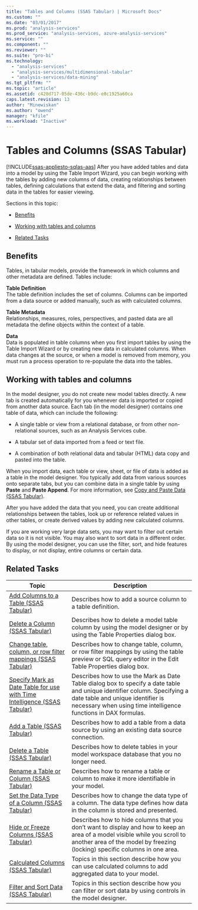 ```yaml
---
title: "Tables and Columns (SSAS Tabular) | Microsoft Docs"
ms.custom: ""
ms.date: "03/01/2017"
ms.prod: "analysis-services"
ms.prod_service: "analysis-services, azure-analysis-services"
ms.service: ""
ms.component: ""
ms.reviewer: ""
ms.suite: "pro-bi"
ms.technology: 
  - "analysis-services"
  - "analysis-services/multidimensional-tabular"
  - "analysis-services/data-mining"
ms.tgt_pltfrm: ""
ms.topic: "article"
ms.assetid: c428d717-05de-436c-b9dc-e8c1925a60ca
caps.latest.revision: 13
author: "Minewiskan"
ms.author: "owend"
manager: "kfile"
ms.workload: "Inactive"
---
```

# Tables and Columns (SSAS Tabular)
[!INCLUDE[ssas-appliesto-sqlas-aas](../../includes/ssas-appliesto-sqlas-aas.md)]
  After you have added tables and data into a model by using the Table Import Wizard, you can begin working with the tables by adding new columns of data, creating relationships between tables, defining calculations that extend the data, and filtering and sorting data in the tables for easier viewing.  
  
 Sections in this topic:  
  
-   [Benefits](#bkmk_benefits)  
  
-   [Working with tables and columns](#bkmk_working)  
  
-   [Related Tasks](#bkmk_related_tasks)  
  
##  <a name="bkmk_benefits"></a> Benefits  
 Tables, in tabular models, provide the framework in which columns and other metadata are defined. Tables include:  
  
 **Table Definition**  
 The table definition includes the set of columns. Columns can be imported from a data source or added manually, such as with calculated columns.  
  
 **Table Metadata**  
 Relationships, measures, roles, perspectives, and pasted data are all metadata the define objects within the context of a table.  
  
 **Data**  
 Data is populated in table columns when you first import tables by using the Table Import Wizard or by creating new data in calculated columns. When data changes at the source, or when a model is removed from memory, you must run a process operation to re-populate the data into the tables.  
  
##  <a name="bkmk_working"></a> Working with tables and columns  
 In the model designer, you do not create new model tables directly. A new tab is created automatically for you whenever data is imported or copied from another data source. Each tab (in the model designer) contains one table of data, which can include the following:  
  
-   A single table or view from a relational database, or from other non-relational sources, such as an Analysis Services cube.  
  
-   A tabular set of data imported from a feed or text file.  
  
-   A combination of both relational data and tabular (HTML) data copy and pasted into the table.  
  
 When you import data, each table or view, sheet, or file of data is added as a table in the model designer. You typically add data from various sources onto separate tabs, but you can combine data in a single table by using **Paste** and **Paste Append**. For more information, see [Copy and Paste Data &#40;SSAS Tabular&#41;](../../analysis-services/tabular-models/ssas-import-data-copy-and-paste-data.md).  
  
 After you have added the data that you need, you can create additional relationships between the tables, look up or reference related values in other tables, or create derived values by adding new calculated columns.  
  
 If you are working very large data sets, you may want to filter out certain data so it is not visible. You may also want to sort data in a different order. By using the model designer, you can use the filter, sort, and hide features to display, or not display, entire columns or certain data.  
  
##  <a name="bkmk_related_tasks"></a> Related Tasks  
  
|Topic|Description|  
|-----------|-----------------|  
|[Add Columns to a Table &#40;SSAS Tabular&#41;](../../analysis-services/tabular-models/add-columns-to-a-table-ssas-tabular.md)|Describes how to add a source column to a table definition.|  
|[Delete a Column &#40;SSAS Tabular&#41;](../../analysis-services/tabular-models/delete-a-column-ssas-tabular.md)|Describes how to delete a model table column by using the model designer or by using the Table Properties dialog box.|  
|[Change table, column, or row filter mappings &#40;SSAS Tabular&#41;](../../analysis-services/tabular-models/change-table-column-or-row-filter-mappings-ssas-tabular.md)|Describes how to change table, column, or row filter mappings by using the table preview or SQL query editor in the Edit Table Properties dialog box.|  
|[Specify Mark as Date Table for use with Time Intelligence &#40;SSAS Tabular&#41;](../../analysis-services/tabular-models/specify-mark-as-date-table-for-use-with-time-intelligence-ssas-tabular.md)|Describes how to use the Mark as Date Table dialog box to specify a date table and unique identifier column. Specifying a date table and unique identifier is necessary when using time intelligence functions in DAX formulas.|  
|[Add a Table &#40;SSAS Tabular&#41;](../../analysis-services/tabular-models/add-a-table-ssas-tabular.md)|Describes how to add a table from a data source by using an existing data source connection.|  
|[Delete a Table &#40;SSAS Tabular&#41;](../../analysis-services/tabular-models/delete-a-table-ssas-tabular.md)|Describes how to delete tables in your model workspace database that you no longer need.|  
|[Rename a Table or Column &#40;SSAS Tabular&#41;](../../analysis-services/tabular-models/rename-a-table-or-column-ssas-tabular.md)|Describes how to rename a table or column to make it more identifiable in your model.|  
|[Set the Data Type of a Column &#40;SSAS Tabular&#41;](../../analysis-services/tabular-models/set-the-data-type-of-a-column-ssas-tabular.md)|Describes how to change the data type of a column. The data type defines how data in the column is stored and presented.|  
|[Hide or Freeze Columns &#40;SSAS Tabular&#41;](../../analysis-services/tabular-models/hide-or-freeze-columns-ssas-tabular.md)|Describes how to hide columns that you don’t want to display and how to keep an area of a model visible while you scroll to another area of the model by freezing (locking) specific columns in one area.|  
|[Calculated Columns &#40;SSAS Tabular&#41;](../../analysis-services/tabular-models/ssas-calculated-columns.md)|Topics in this section describe how you can use calculated columns to add aggregated data to your model.|  
|[Filter and Sort Data &#40;SSAS Tabular&#41;](http://msdn.microsoft.com/library/55ebd7a6-2458-4398-911f-fcfeb2413f1b)|Topics in this section describe how you can filter or sort data by using controls in the model designer.|  
  
  
